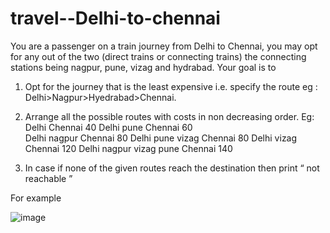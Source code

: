 # travel--Delhi-to-chennai
You are a passenger on a train journey from Delhi to Chennai, you may opt for any out of the two (direct trains or connecting trains) the connecting stations being nagpur, pune, vizag and hydrabad.
Your goal is to
1. Opt for the journey that is the least expensive
    i.e. specify the route eg : Delhi>Nagpur>Hyedrabad>Chennai. 
2. Arrange all the possible routes with costs in non decreasing order.
     Eg:
         Delhi  Chennai  40 
         Delhi  pune  Chennai  60  
         Delhi  nagpur  Chennai  80 
         Delhi  pune  vizag  Chennai  80
         Delhi  vizag  Chennai  120 
         Delhi  nagpur  vizag  pune Chennai  140 

3.  In case if none of the given routes reach the destination then print “ not reachable ”


For example





![image](https://user-images.githubusercontent.com/51811441/78871347-305e6680-7a65-11ea-8c97-8646720f9bd1.png)



 
 
 
 
 
 
 
 
 
 
 
 
 
